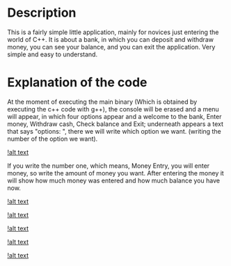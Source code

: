 # Description
This is a fairly simple little application, mainly for novices just entering the world of C++. It is about a bank, in which you can deposit and withdraw money, you can see your balance, and you can exit the application. Very simple and easy to understand.

# Explanation of the code 

At the moment of executing the main binary (Which is obtained by executing the c++ code with g++), the console will be erased and a menu will appear, in which four options appear and a welcome to the bank, Enter money, Withdraw cash, Check balance and Exit; underneath appears a text that says "options: ", there we will write which option we want. (writing the number of the option we want).


[!alt text](https://i.ibb.co/KDtW3R9/index.png)


If you write the number one, which means, Money Entry, you will enter money, so write the amount of money you want. After entering the money it will show how much money was entered and how much balance you have now.


[!alt text](https://i.ibb.co/YZmcSZj/Bank-App-Image-1.png)


[!alt text](https://i.ibb.co/zH3028V/screen2success.png)


[!alt text](https://i.ibb.co/8Pj44m1/screen2err.png)


[!alt text](https://i.ibb.co/DVtm1rM/screen3.png)


[!alt text](https://i.ibb.co/rQtWdvc/Bank-App-created-in-C-Quite-simple-terminal-application.png)

